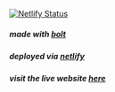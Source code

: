 [![Netlify Status](https://api.netlify.com/api/v1/badges/45256bcf-ac09-4cf7-8fc4-7d083fb02b7e/deploy-status)](https://app.netlify.com/projects/colorstudiopro/deploys)

##### made with [bolt](https://bolt.new)
##### deployed via [netlify](https://netlify.com)
##### visit the live website [here](https://colorstudiopro.netlify.app)
